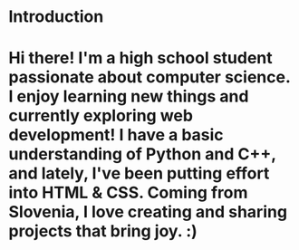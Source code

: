 # Introduction

# Hi there! I'm a high school student passionate about computer science. I enjoy learning new things and currently exploring web development! I have a basic understanding of Python and C++, and lately, I've been putting effort into HTML & CSS. Coming from Slovenia, I love creating and sharing projects that bring joy. :)
